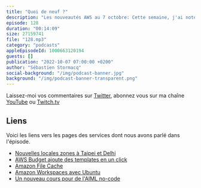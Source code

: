 ```yaml
---
title: "Quoi de neuf ?"
description: "Les nouveautés AWS au 7 octobre: Cette semaine, j'ai noté pour vous deux nouvelles local zone, ca sera l'occasion de rappeller ce que c'est et pourquoi ca peut vous être utile. On parlera de Virtual Desktop avec Ubuntu, d'un nouveau service pour cacher vos fichiers dans le cloud. On parlera de AWS Budget et de contrôle des coûts et enfin, d'un nouveau cours en ligne pour apprendre comment utiliser l'IA, sans code, comme outil d'aide à la décision."
episode: 128
duration: "00:14:09"
size: 27159741
file: "128.mp3"
category: "podcasts"
appleEpisodeId: 1000663120194
guests: []
publication: "2022-10-07 07:00:00 +0200"
author: "Sébastien Stormacq"
social-background: "/img/podcast-banner.jpg"
background: "/img/podcast-banner-transparent.png"
---
```


Laissez-moi vos commentaires sur [Twitter](https://twitter.com/sebsto), abonnez vous sur ma chaîne [YouTube](https://www.youtube.com/sebsto) ou [Twitch.tv](https://www.twitch.tv/sebAWS)

## Liens

Voici les liens vers les pages des services dont nous avons parlé dans l'épisode.

- [Nouvelles locales zones à Taipei et Delhi](https://aws.amazon.com/blogs/aws/aws-local-zones-expansion-taipei-and-delhi/) 
- [AWS Budget ajoute des templates en un click](https://aws.amazon.com/about-aws/whats-new/2022/09/aws-budgets-1-click-templates-tutorials/)
- [Amazon File Cache](https://aws.amazon.com/blogs/aws/amazon-file-cache-a-high-performance-cache-on-aws-for-your-on-premises-file-systems/)
- [Amazon Workspaces avec Ubuntu](https://aws.amazon.com/blogs/aws/amazon-workspaces-introduces-ubuntu-desktops/)
- [Un nouveau cours pour de l'AIML no-code](https://aws.amazon.com/blogs/aws/new-hands-on-course-for-business-analysts-practical-decision-making-using-no-code-ml-on-aws/)


